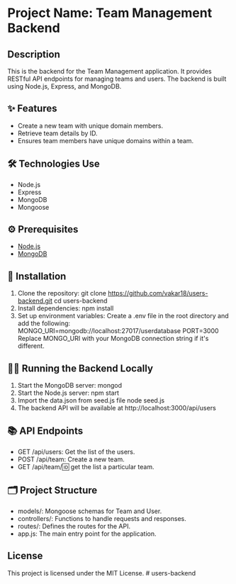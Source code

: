 
# Project Name: Team Management Backend

## **Description**

This is the backend for the Team Management application. It provides RESTful API endpoints for managing teams and users. The backend is built using Node.js, Express, and MongoDB.

## ✨ **Features**

- Create a new team with unique domain members.
- Retrieve team details by ID.
- Ensures team members have unique domains within a team.

## 🛠️ **Technologies Use**

- Node.js
- Express
- MongoDB
- Mongoose

## ⚙️ **Prerequisites**
- [Node.js](https://nodejs.org/)
- [MongoDB](https://www.mongodb.com/)

## 🚀 **Installation**

1. Clone the repository:
   git clone https://github.com/vakar18/users-backend.git
   cd users-backend
2. Install dependencies:
   npm install
3. Set up environment variables:
   Create a .env file in the root directory and add the following:
   MONGO_URI=mongodb://localhost:27017/userdatabase
   PORT=3000
   Replace MONGO_URI with your MongoDB connection string if it's different.

## 🏃‍♂️ **Running the Backend Locally**

1. Start the MongoDB server:
   mongod
2. Start the Node.js server:
   npm start
3. Import the data.json from seed.js file
   node seed.js
4. The backend API will be available at http://localhost:3000/api/users

## 📚 **API Endpoints**

- GET /api/users: Get the list of the users.
- POST /api/team: Create a new team.
- GET /api/team/:id: get the list a particular team.

## 🗂️ **Project Structure**

- models/: Mongoose schemas for Team and User.
- controllers/: Functions to handle requests and responses.
- routes/: Defines the routes for the API.
- app.js: The main entry point for the application.

## **License**
This project is licensed under the MIT License.
#   u s e r s - b a c k e n d 
 
 
